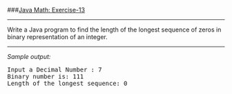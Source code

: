 ###[Java Math: Exercise-13](https://www.w3resource.com/java-exercises/math/java-math-exercise-13.php)
***
<p>Write a Java program to find the length of the longest sequence of zeros in binary representation of an integer.<br>

***
_Sample output:_
<pre class="output">
Input a Decimal Number : 7                                             
Binary number is: 111                                                  
Length of the longest sequence: 0   
</pre>